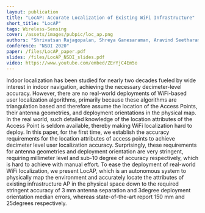 ```yaml
---
layout: publication
title: "LocAP: Accurate Localization of Existing WiFi Infrastructure"
short_title: "LocAP"
tags: Wireless-Sensing
cover: /assets/images/pubpic/loc_ap.png
authors: "Shrivatsan Rajagopalan, Shreya Ganesaraman, Aravind Seetharaman, Roshan Ayyalasomayajula, Aditya Arun, Chenfeng Wu, Dinesh Bharadia"
conference: "NSDI 2020"
paper: /files/LocAP_paper.pdf
slides: /files/LocAP_NSDI_slides.pdf
video: https://www.youtube.com/embed/ZErYjC4Em5o
---
```


Indoor localization has been studied for nearly two decades fueled by wide interest in indoor navigation, achieving the necessary decimeter-level accuracy. However, there are no real-world deployments of WiFi-based user localization algorithms, primarily because these algorithms are triangulation based and therefore assume the location of the Access Points, their antenna geometries, and deployment orientations in the physical map. In the real world, such detailed knowledge of the location attributes of the Access Point is seldom available, thereby making WiFi localization hard to deploy. In this paper, for the first time, we establish the accuracy requirements for the location attributes of access points to achieve decimeter level user localization accuracy. Surprisingly, these requirements for antenna geometries and deployment orientation are very stringent, requiring millimeter level and sub-10 degree of accuracy respectively, which is hard to achieve with manual effort. To ease the deployment of real-world WiFi localization, we present LocAP, which is an autonomous system to physically map the environment and accurately locate the attributes of existing infrastructure AP in the physical space down to the required stringent accuracy of 3 mm antenna separation and 3degree deployment orientation median errors, whereas state-of-the-art report 150 mm and 25degrees respectively.

